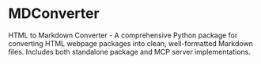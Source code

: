 # MDConverter
HTML to Markdown Converter - A comprehensive Python package for converting HTML webpage packages into clean, well-formatted Markdown files. Includes both standalone package and MCP server implementations.
